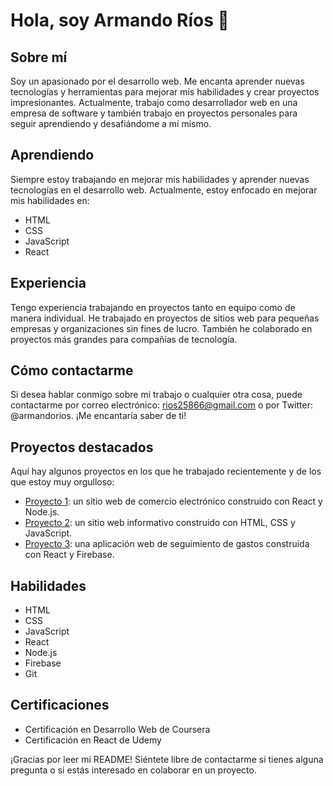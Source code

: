 # Hola, soy Armando Ríos 👋

## Sobre mí
Soy un apasionado por el desarrollo web. Me encanta aprender nuevas tecnologías y herramientas para mejorar mis habilidades y crear proyectos impresionantes. Actualmente, trabajo como desarrollador web en una empresa de software y también trabajo en proyectos personales para seguir aprendiendo y desafiándome a mí mismo.

## Aprendiendo
Siempre estoy trabajando en mejorar mis habilidades y aprender nuevas tecnologías en el desarrollo web. Actualmente, estoy enfocado en mejorar mis habilidades en:

- HTML
- CSS
- JavaScript
- React

## Experiencia
Tengo experiencia trabajando en proyectos tanto en equipo como de manera individual. He trabajado en proyectos de sitios web para pequeñas empresas y organizaciones sin fines de lucro. También he colaborado en proyectos más grandes para compañías de tecnología.

## Cómo contactarme
Si desea hablar conmigo sobre mi trabajo o cualquier otra cosa, puede contactarme por correo electrónico: rios25866@gmail.com o por Twitter: @armandorios. ¡Me encantaría saber de ti!

## Proyectos destacados
Aquí hay algunos proyectos en los que he trabajado recientemente y de los que estoy muy orgulloso:

- [Proyecto 1](https://github.com/armandorios/proyecto1): un sitio web de comercio electrónico construido con React y Node.js.
- [Proyecto 2](https://github.com/armandorios/proyecto2): un sitio web informativo construido con HTML, CSS y JavaScript.
- [Proyecto 3](https://github.com/armandorios/proyecto3): una aplicación web de seguimiento de gastos construida con React y Firebase.

## Habilidades
- HTML
- CSS
- JavaScript
- React
- Node.js
- Firebase
- Git

## Certificaciones
- Certificación en Desarrollo Web de Coursera
- Certificación en React de Udemy

¡Gracias por leer mi README! Siéntete libre de contactarme si tienes alguna pregunta o si estás interesado en colaborar en un proyecto.




